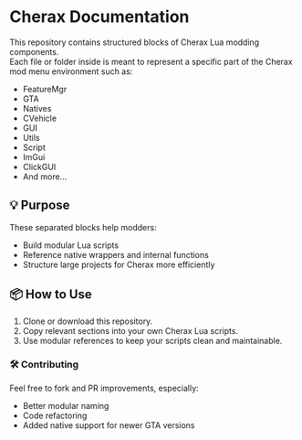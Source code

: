 # Cherax Documentation

This repository contains structured blocks of Cherax Lua modding components.  
Each file or folder inside is meant to represent a specific part of the Cherax mod menu environment such as:

- FeatureMgr
- GTA
- Natives
- CVehicle
- GUI
- Utils
- Script
- ImGui
- ClickGUI
- And more...

## 💡 Purpose

These separated blocks help modders:
- Build modular Lua scripts
- Reference native wrappers and internal functions
- Structure large projects for Cherax more efficiently

## 📦 How to Use

1. Clone or download this repository.
2. Copy relevant sections into your own Cherax Lua scripts.
3. Use modular references to keep your scripts clean and maintainable.

### 🛠 Contributing

Feel free to fork and PR improvements, especially:
- Better modular naming
- Code refactoring
- Added native support for newer GTA versions

